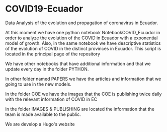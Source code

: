 # COVID19-Ecuador
Data Analysis of the evolution and propagation of coronavirus in Ecuador. 

At this moment we have one python notebook NotebookCOVID_Ecuador in order to analyze the evolution of the COVID in Ecuador with a exponential model of growth. 
Also, in the same notebook we have descriptive statistics of the evolution of COVID in the distinct provinces in Ecuador.
This script is located in the principal page of the repository

We have other notebooks that have additional information and that we update every day in the folder PYTHON.

In other folder named PAPERS we have the articles and information that we going to use in the new models. 

In the folder COE we have the images that the COE is publishing twice daily with the relevant information of COVID in EC

In the folder IMAGES & PUBLISHING are located the information that the team is made available to the public.

We are develop a Hugo's website
